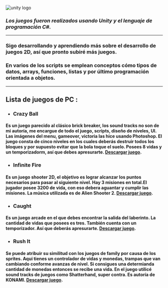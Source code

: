 ![unity logo](https://unity3d.com/profiles/unity3d/themes/unity/images/pages/branding_trademarks/unity-masterbrand-black.png)

 ### _**Los juegos fueron realizados usando Unity y el lenguaje de programación C#.**_
***
### Sigo desarrollando y aprendiendo más sobre el desarrollo de juegos 2D, así que pronto subiré más juegos. 
### En varios de los scripts se emplean conceptos cómo tipos de datos, arrays, funciones, listas y por último programación orientada a objetos.

***
## **Lista de juegos de PC** : 

- ### **Crazy Ball**  
#### Es un juego parecido al clásico brick breaker, los sound tracks no son de mi autoría, me encargue de todo el juego, scripts, diseño de niveles, UI. Las imágenes del menu, gameover, victoria las hice usando Photoshop. El juego consta de cinco niveles en los cuales deberás destruir todos los bloques y por supuesto evitar que la bola toque el suelo. Posees 8 vidas y un temporizadorm, así que debes apresurarte. [**Descargar juego**](https://mega.nz/file/HCxkHb7A#1aLDEX-RymnptdN2SP9fd5UvwYgM4GEyjSJxSVcWxEM). 

- ### **Infinite Fire**  
#### Es un juego shooter 2D, el objetivo es lograr alcanzar los puntos necesarios para pasar al siguiente nivel. Hay 3 misiones en total.El jugador posee 3200 de vida, con eso debera aguantar y cumplir las misiones. La música utilizada es de Alien Shooter 2. [**Descargar juego**](https://mega.nz/file/LP4mkbJL#0ZPQ_Ebx0Hzva3Rxttu8i_SC6F28Bk9sBdcYH62FbwE).

- ### **Caught**  
#### Es un juego arcade en el que debes encontrar la salida del laberinto. La cantidad de vidas que posees es tres. También cuenta con un temporizador. Así que deberás apresurarte. [**Descargar juego**](https://mega.nz/file/SWpCBBKZ#U4eLlaWj0Pg73AuaQNViRz5cUjMBlmC9bce70AVm3I4).

- ### **Rush It**  
#### Se puede atribuir su similitud con los juegos de family por causa de los sprites. Aqui tienes un controlador de vidas y monedas, trampas que van cambiando conforme avanzas de nivel. Si consigues una determianda cantidad de monedas entonces se recibe una vida. En el juego utilicé sound tracks de juegos como Shatterhand, super contra. Es autoría de KONAMI. [**Descargar juego**](https://mega.nz/file/DGxSgZbR#ffUeQLjmERpgknHslNbfrWGySWKBW8HqPLO3aCMr_bw).
